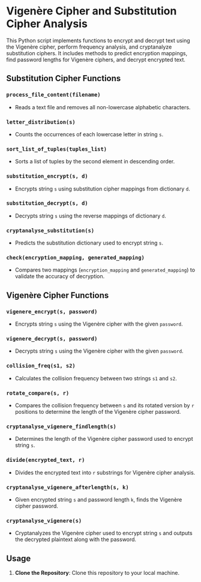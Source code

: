 # Vigenère Cipher and Substitution Cipher Analysis

This Python script implements functions to encrypt and decrypt text using the Vigenère cipher, perform frequency analysis, and cryptanalyze substitution ciphers. It includes methods to predict encryption mappings, find password lengths for Vigenère ciphers, and decrypt encrypted text.

## Substitution Cipher Functions

### `process_file_content(filename)`
- Reads a text file and removes all non-lowercase alphabetic characters.
  
### `letter_distribution(s)`
- Counts the occurrences of each lowercase letter in string `s`.

### `sort_list_of_tuples(tuples_list)`
- Sorts a list of tuples by the second element in descending order.

### `substitution_encrypt(s, d)`
- Encrypts string `s` using substitution cipher mappings from dictionary `d`.

### `substitution_decrypt(s, d)`
- Decrypts string `s` using the reverse mappings of dictionary `d`.

### `cryptanalyse_substitution(s)`
- Predicts the substitution dictionary used to encrypt string `s`.

### `check(encryption_mapping, generated_mapping)`
- Compares two mappings (`encryption_mapping` and `generated_mapping`) to validate the accuracy of decryption.

## Vigenère Cipher Functions

### `vigenere_encrypt(s, password)`
- Encrypts string `s` using the Vigenère cipher with the given `password`.

### `vigenere_decrypt(s, password)`
- Decrypts string `s` using the Vigenère cipher with the given `password`.

### `collision_freq(s1, s2)`
- Calculates the collision frequency between two strings `s1` and `s2`.

### `rotate_compare(s, r)`
- Compares the collision frequency between `s` and its rotated version by `r` positions to determine the length of the Vigenère cipher password.

### `cryptanalyse_vigenere_findlength(s)`
- Determines the length of the Vigenère cipher password used to encrypt string `s`.

### `divide(encrypted_text, r)`
- Divides the encrypted text into `r` substrings for Vigenère cipher analysis.

### `cryptanalyse_vigenere_afterlength(s, k)`
- Given encrypted string `s` and password length `k`, finds the Vigenère cipher password.

### `cryptanalyse_vigenere(s)`
- Cryptanalyzes the Vigenère cipher used to encrypt string `s` and outputs the decrypted plaintext along with the password.

## Usage

1. **Clone the Repository**: Clone this repository to your local machine.
   


